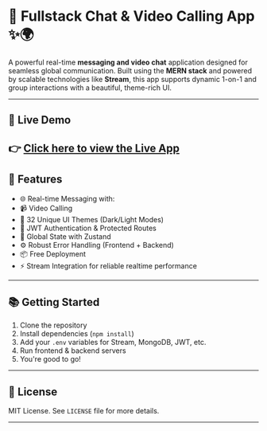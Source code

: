 # 💬 Fullstack Chat & Video Calling App ✨🌍

A powerful real-time **messaging and video chat** application designed for seamless global communication. Built using the **MERN stack** and powered by scalable technologies like **Stream**, this app supports dynamic 1-on-1 and group interactions with a beautiful, theme-rich UI.

---

## 🔗 Live Demo

👉 [Click here to view the Live App](https://alphatalk.onrender.com/)  
---

## 🚀 Features

- 🌐 Real-time Messaging with: 
- 📹 Video Calling  
- 🎨 32 Unique UI Themes (Dark/Light Modes)  
- 🔐 JWT Authentication & Protected Routes  
- 🧠 Global State with Zustand  
- ⚙️ Robust Error Handling (Frontend + Backend)  
- 📦 Free Deployment 
- ⚡ Stream Integration for reliable realtime performance
---

## 📚 Getting Started

1. Clone the repository
2. Install dependencies (`npm install`)
3. Add your `.env` variables for Stream, MongoDB, JWT, etc.
4. Run frontend & backend servers
5. You're good to go!

---

## 📄 License

MIT License. See `LICENSE` file for more details.

---

